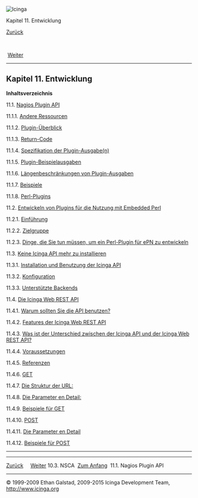 ![Icinga](../images/logofullsize.png "Icinga")

Kapitel 11. Entwicklung

[Zurück](nsca.md) 

 

 [Weiter](pluginapi.md)

* * * * *

Kapitel 11. Entwicklung
-----------------------

**Inhaltsverzeichnis**

11.1. [Nagios Plugin API](pluginapi.md)

11.1.1. [Andere Ressourcen](pluginapi.md#otherresources)

11.1.2. [Plugin-Überblick](pluginapi.md#overview)

11.1.3. [Return-Code](pluginapi.md#returncode)

11.1.4. [Spezifikation der Plugin-Ausgabe(n)](pluginapi.md#outputspec)

11.1.5. [Plugin-Beispielausgaben](pluginapi.md#outputexamples)

11.1.6. [Längenbeschränkungen von
Plugin-Ausgaben](pluginapi.md#outputlengthrestrictions)

11.1.7. [Beispiele](pluginapi.md#examples)

11.1.8. [Perl-Plugins](pluginapi.md#perlplugins)

11.2. [Entwickeln von Plugins für die Nutzung mit Embedded
Perl](epnplugins.md)

11.2.1. [Einführung](epnplugins.md#introduction)

11.2.2. [Zielgruppe](epnplugins.md#targetaudience)

11.2.3. [Dinge, die Sie tun müssen, um ein Perl-Plugin für ePN zu
entwickeln](epnplugins.md#todo)

11.3. [Keine Icinga API mehr zu installieren](icinga-api.md)

11.3.1. [Installation und Benutzung der Icinga
API](icinga-api.md#idp16704272)

11.3.2. [Konfiguration](icinga-api.md#idp16734992)

11.3.3. [Unterstützte Backends](icinga-api.md#idp16737520)

11.4. [Die Icinga Web REST API](icinga-web-api.md)

11.4.1. [Warum sollten Sie die API benutzen?](icinga-web-api.md#why)

11.4.2. [Features der Icinga Web REST API](icinga-web-api.md#features)

11.4.3. [Was ist der Unterschied zwischen der Icinga API und der Icinga
Web REST API?](icinga-web-api.md#difference)

11.4.4. [Voraussetzungen](icinga-web-api.md#prerequisites)

11.4.5. [Referenzen](icinga-web-api.md#reference)

11.4.6. [GET](icinga-web-api.md#get)

11.4.7. [Die Struktur der URL:](icinga-web-api.md#geturlstructure)

11.4.8. [Die Parameter en Detail:](icinga-web-api.md#getparamdetails)

11.4.9. [Beispiele für GET](icinga-web-api.md#getexample)

11.4.10. [POST](icinga-web-api.md#post)

11.4.11. [Die Parameter en Detail](icinga-web-api.md#postparamdetail)

11.4.12. [Beispiele für POST](icinga-web-api.md#postexample)

* * * * *

  ---------------------- -------------------------- ---------------------------
  [Zurück](nsca.md)                                [Weiter](pluginapi.md)
  10.3. NSCA             [Zum Anfang](index.md)    11.1. Nagios Plugin API
  ---------------------- -------------------------- ---------------------------

© 1999-2009 Ethan Galstad, 2009-2015 Icinga Development Team,
http://www.icinga.org
